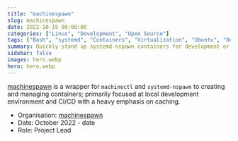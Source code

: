 ```yaml
---
title: "machinespawn"
slug: machinespawn
date: 2022-10-19 00:00:00
categories: ["Linux", "Development", "Open Source"]
tags: ["Bash", "systemd", "Containers", "Virtualization", "Ubuntu", "Debian", "CI", "CD"]
summary: Quickly stand up systemd-nspawn containers for development or CI/CD
sidebar: false
images: hero.webp
hero: hero.webp
---
```


[machinespawn](https://github.com/wimpysworld/machinespawn) is a wrapper for
`machinectl` and `systemd-nspawn` to creating and managing containers; primarily
focused at local development environment and CI/CD with a heavy emphasis on
caching.

  - Organisation: [machinespawn](https://github.com/wimpysworld/machinespawn)
  - Date: October 2022 - date
  - Role: Project Lead
